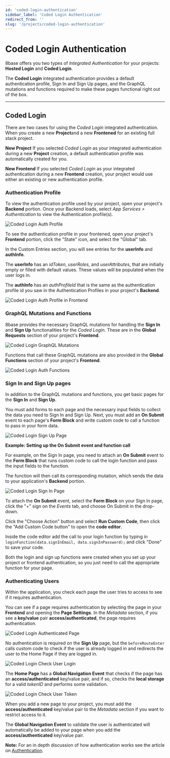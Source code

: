 ```yaml
---
id: 'coded-login-authentication'
sidebar_label: 'Coded Login Authentication'
redirect_from: ''
slug: '/projects/coded-login-authentication'
---
```


# Coded Login Authentication

8base offers you two types of *Integrated Authentication* for your projects: **Hosted Login** and **Coded Login**. 

The **Coded Login** integrated authentication provides a default authentication profile, Sign In and Sign Up pages, and the GraphQL mutations and functions required to make these pages functional right out of the box.
_______

## Coded Login

There are two cases for using the *Coded Login* integrated authentication. When you create a new **Project**and a new **Frontened** for an existing full stack project.

**New Project**
If you selected *Coded Login* as your integrated authentication during a new **Project** creation, a default authentication profile was automatically created for you.

**New Frontend**
If you selected *Coded Login* as your integrated authentication during a new **Frontend** creation, your project would use either an existing or new authentication profile.

### Authentication Profile

To view the authentication profile used by your project, open your project's **Backend** portion. Once your Backend loads, select *App Services > Authentication* to view the Authentication profile(s).

![Coded Login Auth Profile](./_images/projects-coded-login-authentication-profiles.png)

To see the authentication profile in your frontened, open your project's **Frontend** portion, click the "State" icon, and select the "Global" tab.

In the Custom Entries section, you will see entries for the **userInfo** and **authInfo**. 

The **userInfo** has an *idToken*, *userRoles*, and *userAttributes*, that are initially empty or filled with default values. These values will be populated when the user logs in.

The **authInfo** has an *authProfileId* that is the same as the authentication profile id you saw in the Authentication Profiles in your project's **Backend**.

![Coded Login Auth Profile in Frontend](./_images/projects-coded-login-frontend-global-states.png)

### GraphQL Mutations and Functions

8base provides the necessary GraphQL mutations for handling the **Sign In** and **Sign Up** functionalities for the *Coded Login*. These are in the **Global Requests** section of your project's **Frontend**.

![Coded Login GraphQL Mutations](./_images/projects-coded-login-authentication-mutations.png)

Functions that call these GraphQL mutations are also provided in the **Global Functions** section of your project's **Frontend**.

![Coded Login Auth Functions](./_images/projects-coded-login-authentication-functions.png)

### Sign In and Sign Up pages

In addition to the GraphQL mutations and functions, you get basic pages for the **Sign In** and **Sign Up**.

You must add forms to each page and the necessary input fields to collect the data you need to Sign In and Sign Up. Next, you must add an **On Submit** event to each page's **Form Block** and write custom code to call a function to pass in your form data.

![Coded Login Sign Up Page](./_images/projects-coded-login-sign-up-page.png)

**Example: Setting up the On Submit event and function call**

For example, on the Sign In page, you need to attach an **On Submit** event to the **Form Block** that runs custom code to call the login function and pass the input fields to the function. 

The function will then call its corresponding mutation, which sends the data to your application's **Backend** portion.

![Coded Login Sign In Page](./_images/projects-coded-login-sign-in-page.png)

To attach the **On Submit** event, select the **Form Block** on your Sign In page, click the "+" sign on the *Events* tab, and choose On Submit in the drop-down.

Click the "Choose Action" button and select **Run Custom Code**, then click the "Add Custom Code button" to open the **code editor**.

Inside the code editor add the call to your login function by typing in `loginFunction(data.signInEmail, data.signInPassword);` and click "Done" to save your code.

Both the login and sign up functions were created when you set up your project or frontend authentication, so you just need to call the appropriate function for your page.

### Authenticating Users

Within the application, you check each page the user tries to access to see if it requires authentication.

You can see if a page requires authentication by selecting the page in your **Frontend** and opening the **Page Settings**. In the *Metadata* section, if you see a **key/value** pair **access/authenticated**, the page requires authentication.

![Coded Login Authenticated Page](./_images/projects-coded-login-page-authentication.png)

No authentication is required on the **Sign Up** page, but the `beforeRouteEnter` calls custom code to check if the user is already logged in and redirects the user to the Home Page if they are logged in.

![Coded Login Check User Login](./_images/projects-coded-login-sign-up-beforeRouteEnter.png)

The **Home Page** has a **Global Navigation Event** that checks if the page has an **access/authenticated** key/value pair, and if so, checks the **local storage** for a valid *tokenID* and performs some validation.

![Coded Login Check User Token](./_images/projects-coded-login-home-page-beforeRouteEnter.png)

When you add a new page to your project, you must add the **access/authenticated** key/value pair to the *Metadata* section if you want to restrict access to it.

The **Global Navigation Event** to validate the user is authenticated will automatically be added to your page when you add the **access/authenticated** key/value pair.

**Note:** For an in depth discussion of how authentication works see the article on [Authentication](/projects/backend/8base-console-authentication.md).